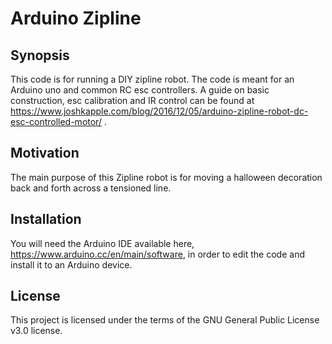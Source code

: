 # Arduino Zipline

## Synopsis
This code is for running a DIY zipline robot. The code is meant for an Arduino uno and common RC esc controllers. A guide on basic construction, esc calibration and IR control can be found at https://www.joshkapple.com/blog/2016/12/05/arduino-zipline-robot-dc-esc-controlled-motor/ .

## Motivation
The main purpose of this Zipline robot is for moving a halloween decoration back and forth across a tensioned line.

## Installation
You will need the Arduino IDE available here, https://www.arduino.cc/en/main/software, in order to edit the code and install it to an Arduino device. 

## License
This project is licensed under the terms of the GNU General Public License v3.0 license.
